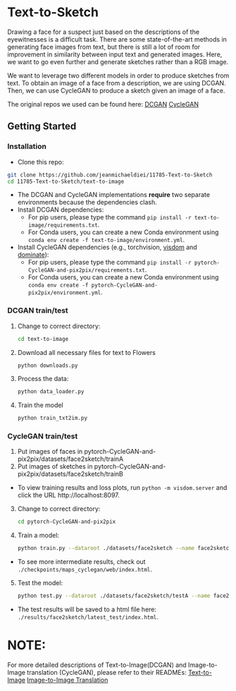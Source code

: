 # Text-to-Sketch

Drawing a face for a suspect just based on the descriptions of the eyewitnesses is a difficult task. There are some state-of-the-art methods in generating face images from text, but there is still a lot of room for improvement in similarity between input text and generated images. Here, we want to go even further and generate sketches rather than a RGB image.

We want to leverage two different models in order to produce sketches from text. To obtain an image of a face from a description, we are using DCGAN. Then, we can use CycleGAN to produce a sketch given an image of a face.

The original repos we used can be found here:
[DCGAN](https://github.com/zsdonghao/text-to-image)
[CycleGAN](https://github.com/junyanz/pytorch-CycleGAN-and-pix2pix)

## Getting Started
### Installation

- Clone this repo:
```bash
git clone https://github.com/jeanmichaeldiei/11785-Text-to-Sketch
cd 11785-Text-to-Sketch/text-to-image
```
- The DCGAN and CycleGAN implementations **require** two separate environments because the dependencies clash.
- Install DCGAN dependencies:
  - For pip users, please type the command `pip install -r text-to-image/requirements.txt`.
  - For Conda users, you can create a new Conda environment using `conda env create -f text-to-image/environment.yml`.
- Install CycleGAN dependencies (e.g., torchvision, [visdom](https://github.com/facebookresearch/visdom) and [dominate](https://github.com/Knio/dominate)):
  - For pip users, please type the command `pip install -r pytorch-CycleGAN-and-pix2pix/requirements.txt`.
  - For Conda users, you can create a new Conda environment using `conda env create -f pytorch-CycleGAN-and-pix2pix/environment.yml`.

### DCGAN train/test
1. Change to correct directory:
    ```bash
    cd text-to-image
    ```
2. Download all necessary files for text to Flowers
    ```bash
    python downloads.py
    ``` 
3. Process the data:
    ```bash
    python data_loader.py
    ``` 
4. Train the model
    ```bash
    python train_txt2im.py
    ``` 
### CycleGAN train/test
1. Put images of faces in pytorch-CycleGAN-and-pix2pix/datasets/face2sketch/trainA
2. Put images of sketches in pytorch-CycleGAN-and-pix2pix/datasets/face2sketch/trainB
- To view training results and loss plots, run `python -m visdom.server` and click the URL http://localhost:8097.
3. Change to correct directory:
    ```bash
    cd pytorch-CycleGAN-and-pix2pix
    ```
4. Train a model:
    ```bash
    python train.py --dataroot ./datasets/face2sketch --name face2sketch --model cycle_gan --preprocess 'resize_and_crop' --batch_size 2 --num_threads 0 --netG unet_256
    ```
- To see more intermediate results, check out `./checkpoints/maps_cyclegan/web/index.html`.
    
5. Test the model:
    ```bash
    python test.py --dataroot ./datasets/face2sketch/testA --name face2sketch --model test --no_dropout --netG unet_256 --num_test 50
    ```
- The test results will be saved to a html file here: `./results/face2sketch/latest_test/index.html`.

# NOTE:
For more detailed descriptions of Text-to-Image(DCGAN) and Image-to-Image translation (CycleGAN), please refer to their READMEs:
[Text-to-Image](text-to-image/README.md)
[Image-to-Image Translation](pytorch-CycleGAN-and-pix2pix/README.md)


